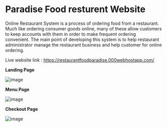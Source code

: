 # Paradise Food resturent Website
Online Restaurant System is a process of ordering food from a restaurant. Much like ordering consumer goods online, many of these allow customers to keep accounts with them in order to make frequent ordering convenient. The main point of developing this system is to help restaurant administrator manage the restaurant business and help customer for online ordering. 

Live website link : https://restaurantfoodparadise.000webhostapp.com/
 
**Landing Page**

![image](https://github.com/ZERI-SPARK/paradise/assets/86762730/b59ad21b-4ca3-415f-843c-4731126e77cd)

**Menu Page**

![image](https://github.com/ZERI-SPARK/paradise/assets/86762730/21c2e09c-d325-43a5-947e-59bafb9f3ac5)

**Checkout Page**

![image](https://github.com/ZERI-SPARK/paradise/assets/86762730/5f23ef2b-8b2a-4749-8cb4-2f7cc42ae163)

